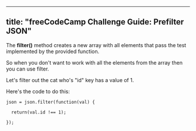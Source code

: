 
---
title: "freeCodeCamp Challenge Guide: Prefilter JSON"
---

The **filter()** method creates a new array with all elements that pass the test implemented by the provided function.

So when you don't want to work with all the elements from the array then you can use filter.

Let's filter out the cat who's "id" key has a value of 1.

Here's the code to do this:

    json = json.filter(function(val) {

      return(val.id !== 1);

    });
